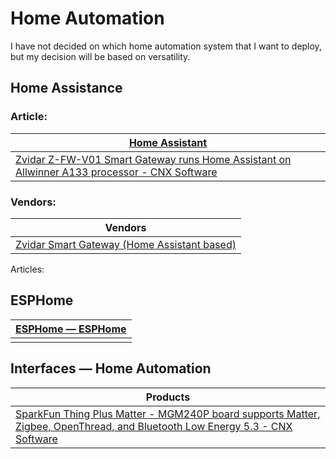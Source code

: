 # Home Automation 

I have not decided on which home automation system that I want to deploy, but my decision will be based on versatility. 

## Home Assistance

### Article:

| [Home Assistant](https://www.home-assistant.io/ )|
|----|
|[Zvidar Z-FW-V01 Smart Gateway runs Home Assistant on Allwinner A133 processor - CNX Software](https://www.cnx-software.com/2023/06/21/zvidar-z-fw-v01-smart-gateway-runs-home-assistant-on-allwinner-a133-processor/ )|

### Vendors:

| Vendors |
|---|
| [Zvidar Smart Gateway (Home Assistant based)](http://www.zvidar.com/pro/23.html ) |

Articles:

## ESPHome

| [ESPHome — ESPHome](https://esphome.io/index.html ) |
|----|
||

## Interfaces — Home Automation

| Products |
|----|
| [SparkFun Thing Plus Matter - MGM240P board supports Matter, Zigbee, OpenThread, and Bluetooth Low Energy 5.3 - CNX Software](https://www.cnx-software.com/2023/03/03/sparkfun-thing-plus-matter-mgm240p-board-supports-matter-zigbee-openthread-and-bluetooth-low-energy-5-3/ ) |
